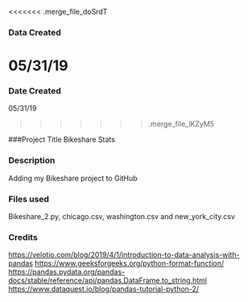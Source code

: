 <<<<<<< .merge_file_doSrdT
### Data Created
05/31/19
=======
### Date Created
05/31/19

>>>>>>> .merge_file_lKZyM5

###Project Title
Bikeshare Stats


### Description
Adding my Bikeshare project to GitHub

### Files used
Bikeshare_2.py, chicago.csv, washington.csv and new_york_city.csv

### Credits
https://velotio.com/blog/2019/4/1/introduction-to-data-analysis-with-pandas
https://www.geeksforgeeks.org/python-format-function/
https://pandas.pydata.org/pandas-docs/stable/reference/api/pandas.DataFrame.to_string.html
https://www.dataquest.io/blog/pandas-tutorial-python-2/
